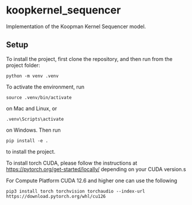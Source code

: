# koopkernel_sequencer
Implementation of the Koopman Kernel Sequencer model.


## Setup
To install the project, first clone the repository, and then run from the project folder:
```
python -m venv .venv
```
To activate the environment, run
```
source .venv/bin/activate
```
on Mac and Linux, or
```
.venv\Scripts\activate
```
on Windows. Then run
```
pip install -e .
```
to install the project.

To install torch CUDA, please follow the instructions at https://pytorch.org/get-started/locally/ depending on your CUDA version.s

For Compute Platform CUDA 12.6 and higher one can use the following

```
pip3 install torch torchvision torchaudio --index-url https://download.pytorch.org/whl/cu126
```

